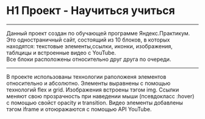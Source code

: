 # H1 Проект - Научиться учиться
______
Данный проект создан по обучающей программе Яндекс.Практикум.
Это одностраничный сайт, состоящий из 10 блоков, в которых находятся: текстовые элементы,ссылки, иконки, изображения, таблцицы и встроенные видео с YouTube.  
Все блоки расположены относительно друг друга по очереди. 
______
В проекте использованы технологии раположеня элементов относительно и абсолютно. Элементы выравнены с помощью технологий flex и grid. 
Изображения встроены тэгом img. 
Ссылки меняют свою прозрачность при наведении мыши (псевдокласс :hover) с помощью свойст opacity и transition. 
Видео элементы добавлены тэгом iframe и отоюражаются с помощью API YouTube.
